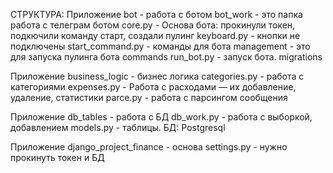 СТРУКТУРА:
Приложение bot - работа с ботом
    bot_work - это папка работа с телеграм ботом
        core.py - Основа бота: прокинули токен, подкючили команду старт, создали пулинг
        keyboard.py - кнопки не подключены 
        start_command.py - команды для бота
    management - это для запуска пулинга бота
        commands
            run_bot.py - запуск бота.
    migrations

Приложение business_logic - бизнес логика
    categories.py - работа с категориями
    expenses.py - Работа с расходами — их добавление, удаление, статистики
    parce.py - работа с парсингом сообщения 

Приложение db_tables - работа с БД
    db_work.py - работа с выборкой, добавлением 
    models.py - таблицы. БД: Postgresql

Приложение django_project_finance - основа
    settings.py - нужно прокинуть токен и БД